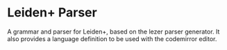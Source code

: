 # Leiden+ Parser

A grammar and parser for Leiden+, based on the lezer parser generator. It also provides a language definition to be used with the codemirror editor.